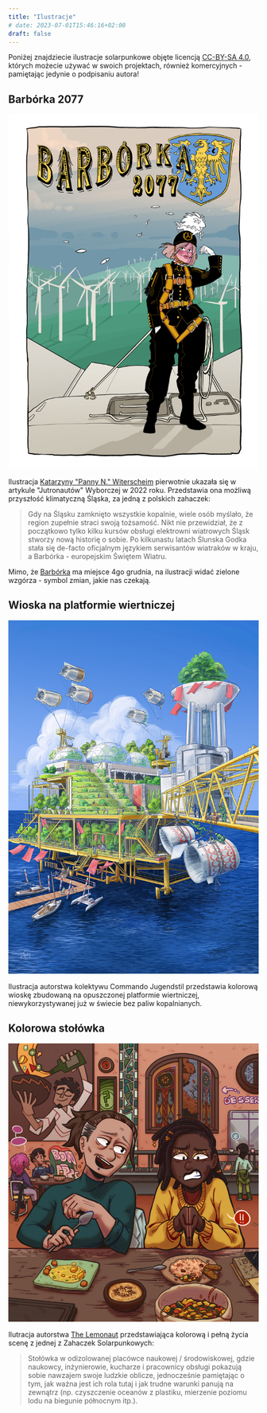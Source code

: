 ```yaml
---
title: "Ilustracje"
# date: 2023-07-01T15:46:16+02:00
draft: false
---
```


Poniżej znajdziecie ilustracje solarpunkowe objęte licencją [CC-BY-SA 4.0](https://creativecommons.org/licenses/by-sa/4.0/deed.pl), których możecie używać w swoich projektach, również komercyjnych - pamiętając jedynie o podpisaniu autora!

## Barbórka 2077

![Barbórka 2077 by Katarzyna "PannaN" Witerscheim](./barborka2077.jpg)

Ilustracja [Katarzyny "Panny N." Witerscheim](http://panna-n.com/) pierwotnie ukazała się w artykule "Jutronautów" Wyborczej w 2022 roku. Przedstawia ona możliwą przyszłość klimatyczną Śląska, za jedną z polskich zahaczek:

> Gdy na Śląsku zamknięto wszystkie kopalnie, wiele osób myślało, że region zupełnie straci swoją tożsamość. Nikt nie przewidział, że z początkowo tylko kilku kursów obsługi elektrowni wiatrowych Śląsk stworzy nową historię o sobie. Po kilkunastu latach Ślunska Godka stała się de-facto oficjalnym językiem serwisantów wiatraków w kraju, a Barbórka - europejskim Świętem Wiatru.

Mimo, że [Barbórka](https://pl.wikipedia.org/wiki/Barb%C3%B3rka) ma miejsce 4go grudnia, na ilustracji widać zielone wzgórza - symbol zmian, jakie nas czekają.

## Wioska na platformie wiertniczej

![Wioska na platformie wiertniczej autorstwa kolektywu Commando Jugendstil](./oilplatform.jpg)

Ilustracja autorstwa kolektywu Commando Jugendstil przedstawia kolorową wioskę zbudowaną na opuszczonej platformie wiertniczej, niewykorzystywanej już w świecie bez paliw kopalnianych.

## Kolorowa stołówka

![Stołówka w odizolowanej placówce naukowej](stolowka.jpg)

Ilutracja autorstwa [The Lemonaut](https://www.tumblr.com/the-lemonaut) przedstawiająca kolorową i pełną życia scenę z jednej z Zahaczek Solarpunkowych:

> Stołówka w odizolowanej placówce naukowej / środowiskowej, gdzie naukowcy, inżynierowie, kucharze i pracownicy obsługi pokazują sobie nawzajem swoje ludzkie oblicze, jednocześnie pamiętając o tym, jak ważna jest ich rola tutaj i jak trudne warunki panują na zewnątrz (np. czyszczenie oceanów z plastiku, mierzenie poziomu lodu na biegunie północnym itp.).